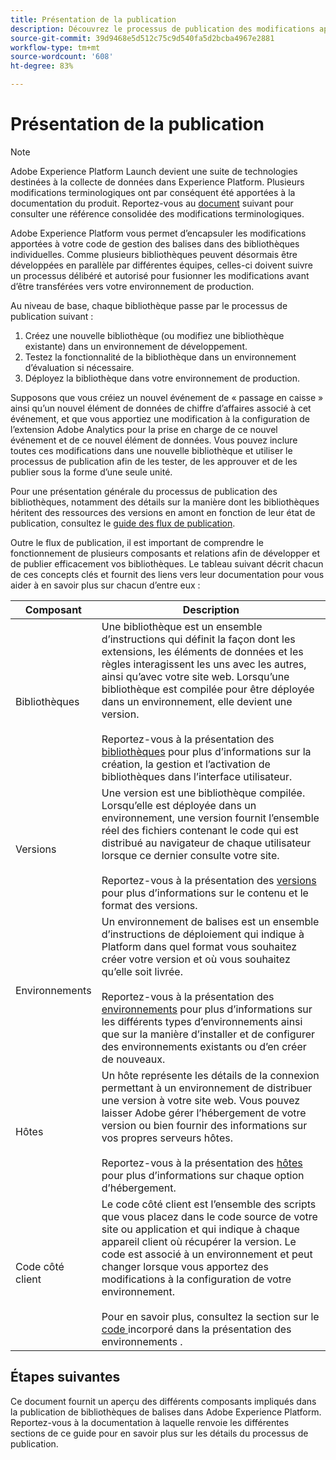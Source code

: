 ```yaml
---
title: Présentation de la publication
description: Découvrez le processus de publication des modifications apportées à vos bibliothèques de code de gestion des balises dans Adobe Experience Platform.
source-git-commit: 39d9468e5d512c75c9d540fa5d2bcba4967e2881
workflow-type: tm+mt
source-wordcount: '608'
ht-degree: 83%

---
```


# Présentation de la publication

>[!NOTE]
>
>Adobe Experience Platform Launch devient une suite de technologies destinées à la collecte de données dans Experience Platform. Plusieurs modifications terminologiques ont par conséquent été apportées à la documentation du produit. Reportez-vous au [document](../../term-updates.md) suivant pour consulter une référence consolidée des modifications terminologiques.

Adobe Experience Platform vous permet d’encapsuler les modifications apportées à votre code de gestion des balises dans des bibliothèques individuelles. Comme plusieurs bibliothèques peuvent désormais être développées en parallèle par différentes équipes, celles-ci doivent suivre un processus délibéré et autorisé pour fusionner les modifications avant d’être transférées vers votre environnement de production.

Au niveau de base, chaque bibliothèque passe par le processus de publication suivant :

1. Créez une nouvelle bibliothèque (ou modifiez une bibliothèque existante) dans un environnement de développement.
1. Testez la fonctionnalité de la bibliothèque dans un environnement d’évaluation si nécessaire.
1. Déployez la bibliothèque dans votre environnement de production.

Supposons que vous créiez un nouvel événement de « passage en caisse » ainsi qu’un nouvel élément de données de chiffre d’affaires associé à cet événement, et que vous apportiez une modification à la configuration de l’extension Adobe Analytics pour la prise en charge de ce nouvel événement et de ce nouvel élément de données. Vous pouvez inclure toutes ces modifications dans une nouvelle bibliothèque et utiliser le processus de publication afin de les tester, de les approuver et de les publier sous la forme d’une seule unité.

Pour une présentation générale du processus de publication des bibliothèques, notamment des détails sur la manière dont les bibliothèques héritent des ressources des versions en amont en fonction de leur état de publication, consultez le [guide des flux de publication](./publishing-flow.md).

Outre le flux de publication, il est important de comprendre le fonctionnement de plusieurs composants et relations afin de développer et de publier efficacement vos bibliothèques. Le tableau suivant décrit chacun de ces concepts clés et fournit des liens vers leur documentation pour vous aider à en savoir plus sur chacun d’entre eux :

| Composant | Description |
| --- | --- |
| Bibliothèques | Une bibliothèque est un ensemble d’instructions qui définit la façon dont les extensions, les éléments de données et les règles interagissent les uns avec les autres, ainsi qu’avec votre site web. Lorsqu’une bibliothèque est compilée pour être déployée dans un environnement, elle devient une version.<br><br>Reportez-vous à la présentation des [bibliothèques](./libraries.md) pour plus d’informations sur la création, la gestion et l’activation de bibliothèques dans l’interface utilisateur. |
| Versions | Une version est une bibliothèque compilée. Lorsqu’elle est déployée dans un environnement, une version fournit l’ensemble réel des fichiers contenant le code qui est distribué au navigateur de chaque utilisateur lorsque ce dernier consulte votre site.<br><br>Reportez-vous à la présentation des [versions](./builds.md) pour plus d’informations sur le contenu et le format des versions. |
| Environnements | Un environnement de balises est un ensemble d’instructions de déploiement qui indique à Platform dans quel format vous souhaitez créer votre version et où vous souhaitez qu’elle soit livrée.<br><br>Reportez-vous à la présentation des [environnements](./environments.md) pour plus d’informations sur les différents types d’environnements ainsi que sur la manière d’installer et de configurer des environnements existants ou d’en créer de nouveaux. |
| Hôtes | Un hôte représente les détails de la connexion permettant à un environnement de distribuer une version à votre site web. Vous pouvez laisser Adobe gérer l’hébergement de votre version ou bien fournir des informations sur vos propres serveurs hôtes.<br><br>Reportez-vous à la présentation des [hôtes](./hosts/hosts-overview.md) pour plus d’informations sur chaque option d’hébergement. |
| Code côté client | Le code côté client est l’ensemble des scripts que vous placez dans le code source de votre site ou application et qui indique à chaque appareil client où récupérer la version. Le code est associé à un environnement et peut changer lorsque vous apportez des modifications à la configuration de votre environnement.<br><br>Pour en savoir plus, consultez la section sur le  [code ](./environments.md#embed-code) incorporé dans la présentation des environnements . |

## Étapes suivantes

Ce document fournit un aperçu des différents composants impliqués dans la publication de bibliothèques de balises dans Adobe Experience Platform. Reportez-vous à la documentation à laquelle renvoie les différentes sections de ce guide pour en savoir plus sur les détails du processus de publication.

